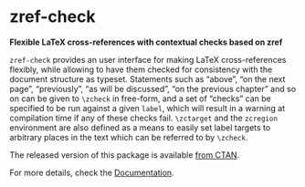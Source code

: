 # zref-check

**Flexible LaTeX cross-references with contextual checks based on zref**

`zref-check` provides an user interface for making LaTeX cross-references
flexibly, while allowing to have them checked for consistency with the
document structure as typeset.  Statements such as “above”, “on the next
page”, “previously”, “as will be discussed”, “on the previous chapter” and so
on can be given to `\zcheck` in free-form, and a set of “checks” can be
specified to be run against a given `label`, which will result in a warning at
compilation time if any of these checks fail.  `\zctarget` and the `zcregion`
environment are also defined as a means to easily set label targets to
arbitrary places in the text which can be referred to by `\zcheck`.

The released version of this package is available [from CTAN](https://ctan.org/pkg/zref-check).

For more details, check the [Documentation](https://mirrors.ctan.org/macros/latex/contrib/zref-check/zref-check.pdf).
